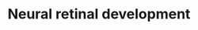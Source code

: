 ---
annotations:
- id: PW:0000003
  parent: signaling pathway
  type: Pathway Ontology
  value: signaling pathway
authors:
- Lvickers
- MaintBot
- Khanspers
- Samuel Sklar
- Elisa
- L Dupuis
- Finterly
description: ''
last-edited: 2020-12-17
organisms:
- Mus musculus
redirect_from:
- /index.php/Pathway:WP535
- /instance/WP535
revision: null
schema-jsonld:
- '@context': https://schema.org/
  '@id': https://wikipathways.github.io/pathways/WP535.html
  '@type': Dataset
  creator:
    '@type': Organization
    name: WikiPathways
  description: ''
  keywords:
  - Fiz1
  - KLF15
  - PDE6a
  - PDEb
  - RA
  - RBP
  - crx
  - neuroD1
  - neuroD4
  - neurogenin
  - nrl
  - rho
  - sp4
  license: CC0
  name: Neural retinal development
seo: CreativeWork
title: Neural retinal development
wpid: WP535
---